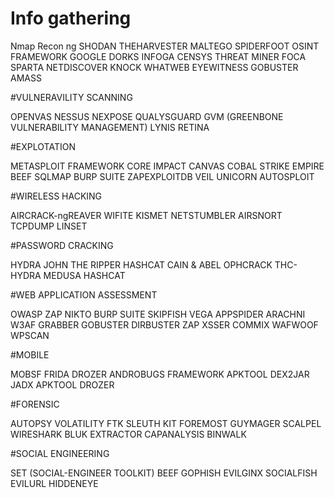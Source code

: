 # Info gathering

Nmap
Recon ng
SHODAN
THEHARVESTER
MALTEGO
SPIDERFOOT
OSINT FRAMEWORK
GOOGLE DORKS
INFOGA
CENSYS 
THREAT MINER
FOCA
SPARTA
NETDISCOVER
KNOCK
WHATWEB
EYEWITNESS
GOBUSTER
AMASS


#VULNERAVILITY SCANNING

OPENVAS
NESSUS
NEXPOSE
QUALYSGUARD
GVM (GREENBONE VULNERABILITY MANAGEMENT)
LYNIS
RETINA

#EXPLOTATION

METASPLOIT FRAMEWORK
CORE IMPACT CANVAS
COBAL STRIKE
EMPIRE
BEEF SQLMAP
BURP SUITE
ZAPEXPLOITDB
VEIL
UNICORN 
AUTOSPLOIT


#WIRELESS HACKING

AIRCRACK-ngREAVER
WIFITE
KISMET
NETSTUMBLER
AIRSNORT
TCPDUMP
LINSET

#PASSWORD CRACKING

HYDRA JOHN THE RIPPER
HASHCAT
CAIN & ABEL
OPHCRACK
THC-HYDRA
MEDUSA
HASHCAT


#WEB APPLICATION ASSESSMENT

OWASP ZAP
NIKTO
BURP SUITE
SKIPFISH
VEGA
APPSPIDER
ARACHNI
W3AF
GRABBER
GOBUSTER
DIRBUSTER
ZAP
XSSER
COMMIX
WAFWOOF
WPSCAN

#MOBILE

MOBSF
FRIDA
DROZER
ANDROBUGS FRAMEWORK
APKTOOL
DEX2JAR
JADX
APKTOOL
DROZER


#FORENSIC

AUTOPSY
VOLATILITY
FTK
SLEUTH KIT
FOREMOST
GUYMAGER
SCALPEL
WIRESHARK
BLUK EXTRACTOR
CAPANALYSIS
BINWALK


#SOCIAL ENGINEERING

SET (SOCIAL-ENGINEER TOOLKIT)
BEEF
GOPHISH
EVILGINX
SOCIALFISH
EVILURL
HIDDENEYE
